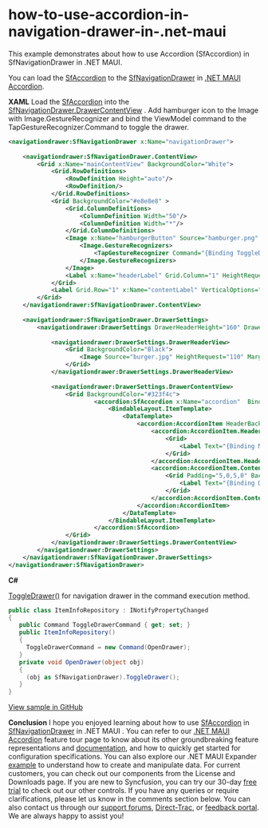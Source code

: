 # how-to-use-accordion-in-navigation-drawer-in-.net-maui
This example demonstrates about how to use Accordion (SfAccordion) in SfNavigationDrawer in .NET MAUI.

You can load the [SfAccordion](https://www.syncfusion.com/maui-controls/maui-accordion) to the [SfNavigationDrawer](https://www.syncfusion.com/maui-controls/maui-NavigationDrawer) in [.NET MAUI Accordion](https://www.syncfusion.com/maui-controls/maui-accordion).

**XAML**
Load the [SfAccordion](https://www.syncfusion.com/maui-controls/maui-accordion) into the [SfNavigationDrawer.DrawerContentView](https://help.syncfusion.com/cr/maui/Syncfusion.Maui.NavigationDrawer.SfNavigationDrawer.html#Syncfusion_Maui_NavigationDrawer_SfNavigationDrawer_ContentView) . Add hamburger icon to the Image with Image.GestureRecognizer and bind the ViewModel command to the TapGestureRecognizer.Command to toggle the drawer.

``` xml
<navigationdrawer:SfNavigationDrawer x:Name="navigationDrawer">
            
    <navigationdrawer:SfNavigationDrawer.ContentView>
        <Grid x:Name="mainContentView" BackgroundColor="White">
            <Grid.RowDefinitions>
                <RowDefinition Height="auto"/>
                <RowDefinition/>
            </Grid.RowDefinitions>
            <Grid BackgroundColor="#e8e8e8" >
                <Grid.ColumnDefinitions>
                    <ColumnDefinition Width="50"/>
                    <ColumnDefinition Width="*"/>
                </Grid.ColumnDefinitions>
                <Image x:Name="hamburgerButton" Source="hamburger.png" HeightRequest="30" WidthRequest="30" Margin="5,0,0,0" HorizontalOptions="Start">
                    <Image.GestureRecognizers>
                        <TapGestureRecognizer Command="{Binding ToggleDrawerCommand}" CommandParameter="{x:Reference navigationDrawer}"/>
                    </Image.GestureRecognizers>
                </Image>
                <Label x:Name="headerLabel" Grid.Column="1" HeightRequest="50" HorizontalTextAlignment="Start" VerticalTextAlignment="Center" Text="Home" FontSize="16" TextColor="#385170" />
            </Grid>
            <Label Grid.Row="1" x:Name="contentLabel" VerticalOptions="Center" HorizontalOptions="Center" Text="Content View" FontSize="14"/>
        </Grid>
    </navigationdrawer:SfNavigationDrawer.ContentView>
            
    <navigationdrawer:SfNavigationDrawer.DrawerSettings>
        <navigationdrawer:DrawerSettings DrawerHeaderHeight="160" DrawerFooterHeight="0">
                    
            <navigationdrawer:DrawerSettings.DrawerHeaderView>
                <Grid BackgroundColor="Black">
                    <Image Source="burger.jpg" HeightRequest="110" Margin="0,10,0,0" VerticalOptions="Center" HorizontalOptions="Center" />
                </Grid>
            </navigationdrawer:DrawerSettings.DrawerHeaderView>
                    
            <navigationdrawer:DrawerSettings.DrawerContentView>
                <Grid BackgroundColor="#323f4c">                          
                        <accordion:SfAccordion x:Name="accordion"  BindableLayout.ItemsSource="{Binding Info}"  ExpandMode="SingleOrNone" HeaderIconPosition="End">
                            <BindableLayout.ItemTemplate>
                                <DataTemplate>
                                    <accordion:AccordionItem HeaderBackground="#1f2933" HeaderIconColor="#cbd2d9">
                                        <accordion:AccordionItem.Header>
                                            <Grid>
                                                <Label Text="{Binding Name}" VerticalOptions="Center" HorizontalOptions="StartAndExpand" HeightRequest="50" TextColor="#cbd2d9" Padding="5,0,0,0" VerticalTextAlignment="Center"/>
                                            </Grid>
                                        </accordion:AccordionItem.Header>
                                        <accordion:AccordionItem.Content>
                                            <Grid Padding="5,0,5,0" BackgroundColor="#3e4c59">
                                                <Label Text="{Binding Description}" TextColor="#cbd2d9" VerticalOptions="Center"/>
                                            </Grid>
                                        </accordion:AccordionItem.Content>
                                    </accordion:AccordionItem>
                                </DataTemplate>
                            </BindableLayout.ItemTemplate>
                        </accordion:SfAccordion>                           
                </Grid>
            </navigationdrawer:DrawerSettings.DrawerContentView>
        </navigationdrawer:DrawerSettings>               
    </navigationdrawer:SfNavigationDrawer.DrawerSettings>                    
</navigationdrawer:SfNavigationDrawer>
```

**C#**

[ToggleDrawer()](https://help.syncfusion.com/cr/maui/Syncfusion.Maui.NavigationDrawer.SfNavigationDrawer.html#Syncfusion_Maui_NavigationDrawer_SfNavigationDrawer_ToggleDrawer) for navigation drawer in the command execution method.

``` c#
public class ItemInfoRepository : INotifyPropertyChanged
{		
   public Command ToggleDrawerCommand { get; set; }
   public ItemInfoRepository()
   {
     ToggleDrawerCommand = new Command(OpenDrawer);
   }
   private void OpenDrawer(object obj)
   {
     (obj as SfNavigationDrawer).ToggleDrawer();
   }
}

```

[View sample in GitHub](https://github.com/SyncfusionExamples/how-to-use-accordion-in-navigation-drawer-in-.net-maui)

**Conclusion**
I hope you enjoyed learning about how to use [SfAccordion](https://www.syncfusion.com/maui-controls/maui-accordion) in [SfNavigationDrawer](https://www.syncfusion.com/maui-controls/maui-NavigationDrawer) in .NET MAUI .
You can refer to our [.NET MAUI Accordion](https://www.syncfusion.com/maui-controls/maui-accordion) feature tour page to know about its other groundbreaking feature representations and [documentation](https://help.syncfusion.com/maui/expander/getting-started), and how to quickly get started for configuration specifications. You can also explore our .NET MAUI Expander [example](https://github.com/syncfusion/maui-demos/tree/master/MAUI/Accordion) to understand how to create and manipulate data.
For current customers, you can check out our components from the License and Downloads page. If you are new to Syncfusion, you can try our 30-day [free trial](https://www.syncfusion.com/downloads/maui) to check out our other controls.
If you have any queries or require clarifications, please let us know in the comments section below. You can also contact us through our [support forums](https://www.syncfusion.com/forums/), [Direct-Trac](https://support.syncfusion.com/create), or [feedback portal](https://www.syncfusion.com/feedback/maui?control=sflistview). We are always happy to assist you!